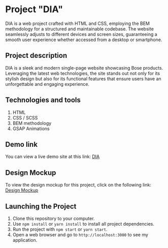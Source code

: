 # Project "DIA"

DIA is a web project crafted with HTML and CSS, employing the BEM methodology for a structured and maintainable codebase. The website seamlessly adjusts to different devices and screen sizes, guaranteeing a smooth user experience whether accessed from a desktop or smartphone.

## Project description

DIA is a sleek and modern single-page website showcasing Bose products. Leveraging the latest web technologies, the site stands out not only for its stylish design but also for its functional features that ensure users have an unforgettable and engaging experience.

## Technologies and tools

1) HTML
2) CSS / SCSS
3) BEM methodology
4) GSAP Animations

## Demo link

You can view a live demo site at this link:  [DIA](https://allagutsul27.github.io/DIA/)

 ## Design Mockup

To view the design mockup for this project, click on the following link: [Design Mockup](https://www.figma.com/file/7qwsWggv9BAxMi2VPhBuPr/Air-(formerly-Dia)?node-id=9138%3A35)

## Launching the Project

1. Clone this repository to your computer.
2. Use `npm install` or `yarn install` to install all project dependencies.
3. Run the project with `npm start` or `yarn start`.
4. Open a web browser and go to `http://localhost:3000` to see my application.
